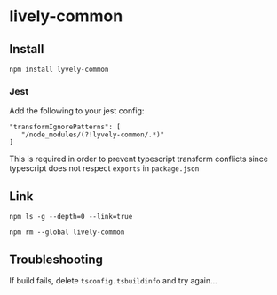 # lively-common

## Install

```
npm install lyvely-common
```

### Jest

Add the following to your jest config:

```
"transformIgnorePatterns": [
   "/node_modules/(?!lyvely-common/.*)"
]
```

This is required in order to prevent typescript transform conflicts since typescript does not respect `exports` in
`package.json`

## Link

`npm ls -g --depth=0 --link=true`

`npm rm --global lively-common`

## Troubleshooting

If build fails, delete `tsconfig.tsbuildinfo` and try again...

